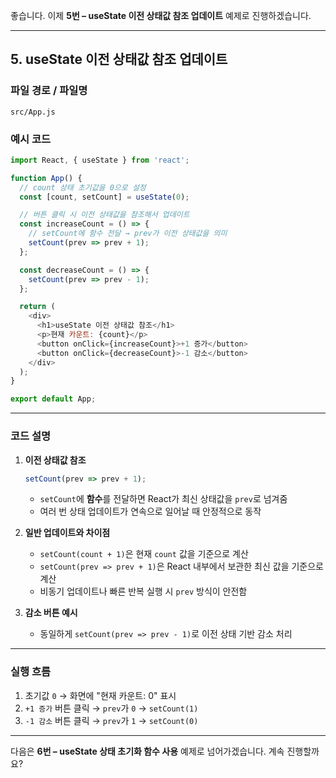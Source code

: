 좋습니다. 이제 **5번 – useState 이전 상태값 참조 업데이트** 예제로 진행하겠습니다.

---

## 5. useState 이전 상태값 참조 업데이트

### 파일 경로 / 파일명

```
src/App.js
```

### 예시 코드

```javascript
import React, { useState } from 'react';

function App() {
  // count 상태 초기값을 0으로 설정
  const [count, setCount] = useState(0);

  // 버튼 클릭 시 이전 상태값을 참조해서 업데이트
  const increaseCount = () => {
    // setCount에 함수 전달 → prev가 이전 상태값을 의미
    setCount(prev => prev + 1);
  };

  const decreaseCount = () => {
    setCount(prev => prev - 1);
  };

  return (
    <div>
      <h1>useState 이전 상태값 참조</h1>
      <p>현재 카운트: {count}</p>
      <button onClick={increaseCount}>+1 증가</button>
      <button onClick={decreaseCount}>-1 감소</button>
    </div>
  );
}

export default App;
```

---

### 코드 설명

1. **이전 상태값 참조**

   ```javascript
   setCount(prev => prev + 1);
   ```

   * `setCount`에 **함수**를 전달하면 React가 최신 상태값을 `prev`로 넘겨줌
   * 여러 번 상태 업데이트가 연속으로 일어날 때 안정적으로 동작

2. **일반 업데이트와 차이점**

   * `setCount(count + 1)`은 현재 `count` 값을 기준으로 계산
   * `setCount(prev => prev + 1)`은 React 내부에서 보관한 최신 값을 기준으로 계산
   * 비동기 업데이트나 빠른 반복 실행 시 `prev` 방식이 안전함

3. **감소 버튼 예시**

   * 동일하게 `setCount(prev => prev - 1)`로 이전 상태 기반 감소 처리

---

### 실행 흐름

1. 초기값 `0` → 화면에 "현재 카운트: 0" 표시
2. `+1 증가` 버튼 클릭 → `prev`가 `0` → `setCount(1)`
3. `-1 감소` 버튼 클릭 → `prev`가 `1` → `setCount(0)`

---

다음은 **6번 – useState 상태 초기화 함수 사용** 예제로 넘어가겠습니다. 계속 진행할까요?
